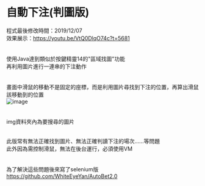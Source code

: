 # 自動下注(判圖版)  
程式最後修改時間：2019/12/07  
效果展示：https://youtu.be/VtQ0DlqO74c?t=5681  
<br />  
使用Java達到類似於按鍵精靈14的"區域找圖"功能  
再利用圖片進行一連串的下注動作  
<br />  
畫面中滑鼠的移動不是固定的座標，而是利用圖片尋找到下注的位置，再算出滑鼠該移動到的位置  
![image](https://github.com/WhiteEyeYan/-/blob/main/img/bet%E5%A4%A7.PNG)  
<br />  
img資料夾內為要搜尋的圖片  
<br />  
  
此版常有無法正確找到圖片、無法正確判讀下注的場次......等問題  
此外因為需控制滑鼠，無法在後台運行，必須使用VM  
<br />  
為了解決這些問題後來寫了selenium版 https://github.com/WhiteEyeYan/AutoBet2.0
